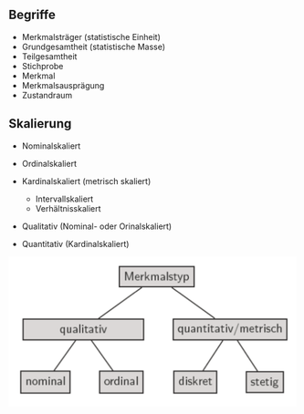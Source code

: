 
## Begriffe
- Merkmalsträger (statistische Einheit)
- Grundgesamtheit (statistische Masse)
- Teilgesamtheit
- Stichprobe
- Merkmal
- Merkmalsausprägung
- Zustandraum

## Skalierung
- Nominalskaliert
- Ordinalskaliert
- Kardinalskaliert (metrisch skaliert)
    - Intervallskaliert
    - Verhältnisskaliert

- Qualitativ (Nominal- oder Orinalskaliert)
- Quantitativ (Kardinalskaliert)

![](/assets/images/2022-02-09-12-20-10.png)